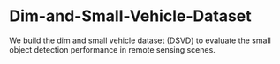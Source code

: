# Dim-and-Small-Vehicle-Dataset
We build the dim and small vehicle dataset (DSVD) to evaluate the small object detection performance in remote sensing scenes. 
